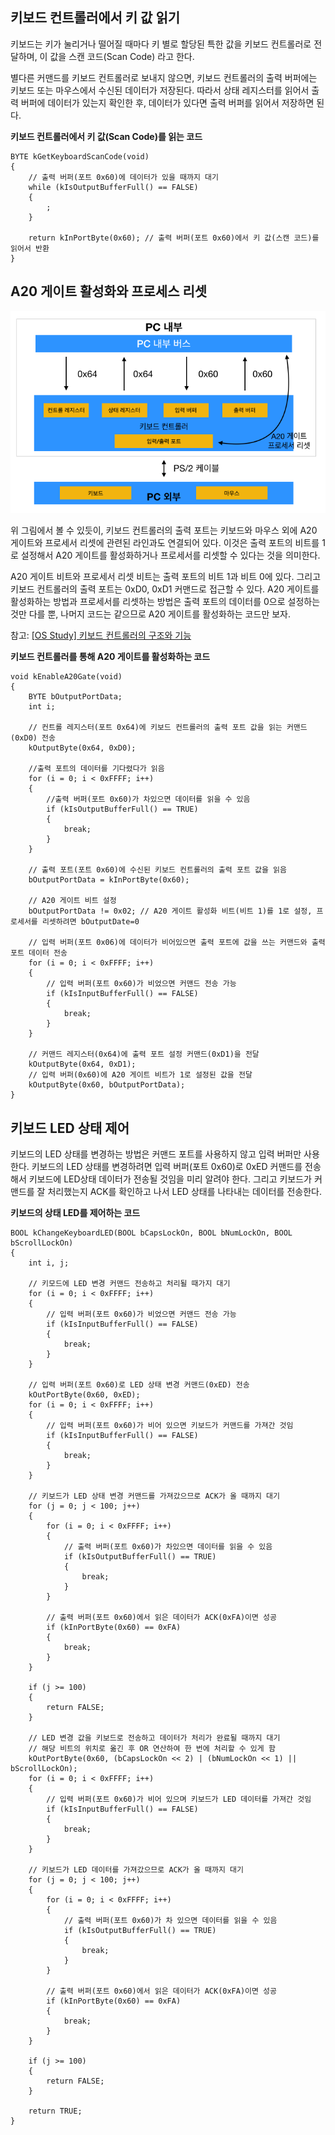 ## 키보드 컨트롤러에서 키 값 읽기

키보드는 키가 눌리거나 떨어질 때마다 키 별로 할당된 특한 값을 키보드 컨트롤러로 전달하며, 이 값을 스캔 코드(Scan Code) 라고 한다.

별다른 커맨드를 키보드 컨트롤러로 보내지 않으면, 키보드 컨트롤러의 출력 버퍼에는 키보드 또는 마우스에서 수신된 데이터가 저장된다.
따라서 상태 레지스터를 읽어서 출력 버퍼에 데이터가 있는지 확인한 후, 데이터가 있다면 출력 버퍼를 읽어서 저장하면 된다.

**키보드 컨트롤러에서 키 값(Scan Code)를 읽는 코드**
```
BYTE kGetKeyboardScanCode(void)
{
	// 출력 버퍼(포트 0x60)에 데이터가 있을 때까지 대기
	while (kIsOutputBufferFull() == FALSE)
	{
		;
	}

	return kInPortByte(0x60); // 출력 버퍼(포트 0x60)에서 키 값(스캔 코드)를 읽어서 반환
}
```

## A20 게이트 활성화와 프로세스 리셋

![keyboard mouse relation](/contents/dev/2020/05/12/image/os-study-28-1.png)

위 그림에서 볼 수 있듯이, 키보드 컨트롤러의 출력 포트는 키보드와 마우스 외에 A20 게이트와 프로세서 리셋에 관련된 라인과도 연결되어 있다.
이것은 출력 포트의 비트를 1로 설정해서 A20 게이트를 활성화하거나 프로세서를 리셋할 수 있다는 것을 의미한다.

A20 게이트 비트와 프로세서 리셋 비트는 출력 포트의 비트 1과 비트 0에 있다. 그리고 키보드 컨트롤러의 출력 포트는 0xD0, 0xD1 커맨드로 접근할 수 있다.
A20 게이트를 활성화하는 방법과 프로세서를 리셋하는 방법은 출력 포트의 데이터를 0으로 설정하는 것만 다를 뿐, 나머지 코드는 같으므로 A20 게이트를 활성화하는 코드만 보자.

참고: [[OS Study] 키보드 컨트롤러의 구조와 기능](https://knero.github.io/#/contents?path=/contents/dev/2020/05/12/os-study-28.md&page=1)

**키보드 컨트롤러를 통해 A20 게이트를 활성화하는 코드**
```
void kEnableA20Gate(void)
{
	BYTE bOutputPortData;
	int i;

	// 컨트롤 레지스터(포트 0x64)에 키보드 컨트롤러의 출력 포트 값을 읽는 커맨드(0xD0) 전송
	kOutputByte(0x64, 0xD0);

	//출력 포트의 데이터를 기다렸다가 읽음
	for (i = 0; i < 0xFFFF; i++)
	{
		//출력 버퍼(포트 0x60)가 차있으면 데이터를 읽을 수 있음
		if (kIsOutputBufferFull() == TRUE)
		{
			break;
		}
	}

	// 출력 포트(포트 0x60)에 수신된 키보드 컨트롤러의 출력 포트 값을 읽음
	bOutputPortData = kInPortByte(0x60);

	// A20 게이트 비트 설정
	bOutputPortData != 0x02; // A20 게이트 활성화 비트(비트 1)를 1로 설정, 프로세서를 리셋하려면 bOutputDate=0

	// 입력 버퍼(포트 0x06)에 데이터가 비어있으면 출력 포트에 값을 쓰는 커맨드와 출력 포트 데이터 전송
	for (i = 0; i < 0xFFFF; i++)
	{
		// 입력 버퍼(포트 0x60)가 비었으면 커맨드 전송 가능
		if (kIsInputBufferFull() == FALSE)
		{
			break;
		}
	}

	// 커맨드 레지스터(0x64)에 출력 포트 설정 커맨드(0xD1)을 전달
	kOutputByte(0x64, 0xD1);
	// 입력 버퍼(0x60)에 A20 게이트 비트가 1로 설정된 값을 전달
	kOutputByte(0x60, bOutputPortData);
}
```

## 키보드 LED 상태 제어

키보드의 LED 상태를 변경하는 방법은 커맨드 포트를 사용하지 않고 입력 버퍼만 사용한다.
키보드의 LED 상태를 변경하려면 입력 버퍼(포트 0x60)로 0xED 커맨드를 전송해서 키보드에 LED상태 데이터가 전송될 것임을 미리 알려야 한다.
그리고 키보드가 커맨드를 잘 처리했는지 ACK를 확인하고 나서 LED 상태를 나타내는 데이터를 전송한다.

**키보드의 상태 LED를 제어하는 코드**
```
BOOL kChangeKeyboardLED(BOOL bCapsLockOn, BOOL bNumLockOn, BOOL bScrollLockOn)
{
	int i, j;

	// 키모드에 LED 변경 커맨드 전송하고 처리될 때가지 대기
	for (i = 0; i < 0xFFFF; i++)
	{
		// 입력 버퍼(포트 0x60)가 비었으면 커맨드 전송 가능
		if (kIsInputBufferFull() == FALSE)
		{
			break;
		}
	}

	// 입력 버퍼(포트 0x60)로 LED 상태 변경 커맨드(0xED) 전송
	kOutPortByte(0x60, 0xED);
	for (i = 0; i < 0xFFFF; i++)
	{
		// 입력 버퍼(포트 0x60)가 비어 있으면 키보드가 커맨드를 가져간 것임
		if (kIsInputBufferFull() == FALSE)
		{
			break;
		}
	}

	// 키보드가 LED 상태 변경 커맨드를 가져갔으므로 ACK가 올 때까지 대기
	for (j = 0; j < 100; j++)
	{
		for (i = 0; i < 0xFFFF; i++)
		{
			// 출력 버퍼(포트 0x60)가 차있으면 데이터를 읽을 수 있음
			if (kIsOutputBufferFull() == TRUE)
			{
				break;
			}
		}

		// 출력 버퍼(포트 0x60)에서 읽은 데이터가 ACK(0xFA)이면 성공
		if (kInPortByte(0x60) == 0xFA)
		{
			break;
		}
	}

	if (j >= 100)
	{
		return FALSE;
	}

	// LED 변경 값을 키보드로 전송하고 데이터가 처리가 완료될 때까지 대기
	// 해당 비트의 위치로 옮긴 후 OR 연산하여 한 번에 처리할 수 있게 함
	kOutPortByte(0x60, (bCapsLockOn << 2) | (bNumLockOn << 1) || bScrollLockOn);
	for (i = 0; i < 0xFFFF; i++)
	{
		// 입력 버퍼(포트 0x60)가 비어 있으며 키보드가 LED 데이터를 가져간 것임
		if (kIsInputBufferFull() == FALSE)
		{
			break;
		}
	}

	// 키보드가 LED 데이터를 가져갔으므로 ACK가 올 때까지 대기
	for (j = 0; j < 100; j++)
	{
		for (i = 0; i < 0xFFFF; i++)
		{
			// 출력 버퍼(포트 0x60)가 차 있으면 데이터를 읽을 수 있음
			if (kIsOutputBufferFull() == TRUE)
			{
				break;
			}
		}

		// 출력 버퍼(포트 0x60)에서 읽은 데이터가 ACK(0xFA)이면 성공
		if (kInPortByte(0x60) == 0xFA)
		{
			break;
		}
	}

	if (j >= 100)
	{
		return FALSE;
	}

	return TRUE;
}
```